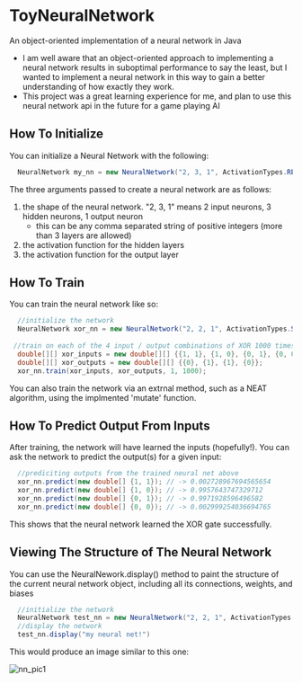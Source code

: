 # ToyNeuralNetwork
An object-oriented implementation of a neural network in Java

  - I am well aware that an object-oriented approach to implementing a neural network results in suboptimal performance to say
     the least, but I wanted to implement a neural network in this way to gain a better understanding of how exactly they work.
  - This project was a great learning experience for me, and plan to use this neural network api in the future for a game
     playing AI

## How To Initialize 
You can initialize a Neural Network with the following:
```java
  NeuralNetwork my_nn = new NeuralNetwork("2, 3, 1", ActivationTypes.RELU, ActivationTypes.SIGMOID);
```
The three arguments passed to create a neural network are as follows:
   1) the shape of the neural network. "2, 3, 1" means 2 input neurons, 3 hidden neurons, 1 output neuron
        - this can be any comma separated string of positive integers (more than 3 layers are allowed)
   2) the activation function for the hidden layers
   3) the activation function for the output layer
   
## How To Train
You can train the neural network like so:
```java
  //initialize the network
  NeuralNetwork xor_nn = new NeuralNetwork("2, 2, 1", ActivationTypes.SIGMOID, ActivationTypes.SIGMOID);
 
 //train on each of the 4 input / output combinations of XOR 1000 times 
  double[][] xor_inputs = new double[][] {{1, 1}, {1, 0}, {0, 1}, {0, 0}};
  double[][] xor_outputs = new double[][] {{0}, {1}, {1}, {0}};
  xor_nn.train(xor_inputs, xor_outputs, 1, 1000);
```
You can also train the network via an extrnal method, such as a NEAT algorithm, using the implmented 'mutate' function.

## How To Predict Output From Inputs
After training, the network will have learned the inputs (hopefully!). You can ask the network to predict the output(s) for a given input:
```java
  //prediciting outputs from the trained neural net above
  xor_nn.predict(new double[] {1, 1}); // -> 0.002728967694565654
  xor_nn.predict(new double[] {1, 0}); // -> 0.9957643747329712
  xor_nn.predict(new double[] {0, 1}); // -> 0.9971928596496582
  xor_nn.predict(new double[] {0, 0}); // -> 0.002999254036694765
```
This shows that the neural network learned the XOR gate successfully.

## Viewing The Structure of The Neural Network
You can use the NeuralNework.display() method to paint the structure of the current neural network object, including all its connections, weights, and biases
```java
  //initialize the network
  NeuralNetwork test_nn = new NeuralNetwork("2, 2, 1", ActivationTypes.SIGMOID, ActivationTypes.SIGMOID);
  //display the network
  test_nn.display("my neural net!")
```
This would produce an image similar to this one:

![nn_pic1](https://user-images.githubusercontent.com/45275820/61254359-9f0ecd80-a73a-11e9-8a3b-17219e696857.png)
